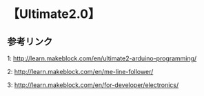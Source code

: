 # 【Ultimate2.0】

## 参考リンク
1: http://learn.makeblock.com/en/ultimate2-arduino-programming/

2: http://learn.makeblock.com/en/me-line-follower/

3: http://learn.makeblock.com/en/for-developer/electronics/


